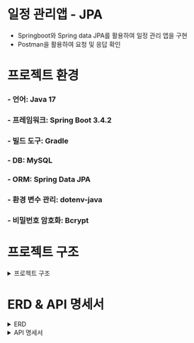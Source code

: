 # 일정 관리앱 - JPA
- Springboot와 Spring data JPA를 활용하여 일정 관리 앱을 구현
- Postman을 활용하여 요청 및 응답 확인
# 프로젝트 환경
###  - 언어: Java 17

### - 프레임워크: Spring Boot 3.4.2

### - 빌드 도구: Gradle

### - DB: MySQL

### - ORM: Spring Data JPA

### - 환경 변수 관리: dotenv-java

### - 비밀번호 암호화: Bcrypt
# 프로젝트 구조
<details>
<summary>프로젝트 구조</summary>

```
scheduleDevelop📁
│── .env 🌍
│── build.gradle 🛠️
└── src/main📁
        └── java/com/example/scheduledevelop📁
            │   └── resources📁
            │       └─── application.properties⚙️
            ├── ScheduleDevelopApplication☕
            ├── domain📁
            │   ├── auth📁
            │   │   ├── controller/AuthController☕
            │   │   ├── dto/request/LoginRequestDto☕
            │   │   ├── dto/request/UserSignupRequestDto☕
            │   ├── comment📁
            │   │   ├── controller/CommentController☕
            │   │   ├── dto/request/CommentCreateRequestDto☕
            │   │   ├── dto/request/CommentUpdateRequestDto☕
            │   │   ├── dto/response/CommentResponseDto☕
            │   │   ├── entity/Comment☕
            │   │   ├── repository/CommentRepository☕
            │   │   ├── service/CommentService☕
            │   ├── schedule📁
            │   │   ├── controller/ScheduleController☕
            │   │   ├── dto/request/ScheduleCreateRequestDto☕
            │   │   ├── dto/request/ScheduleUpdateRequestDto☕
            │   │   ├── dto/response/ScheduleResponseDto☕
            │   │   ├── entity/Schedule☕
            │   │   ├── repository/ScheduleRepository☕
            │   │   ├── service/ScheduleService☕
            │   ├── user📁
            │   │   ├── controller/UserController☕
            │   │   ├── dto/request/UserDeleteRequestDto☕
            │   │   ├── dto/request/UserPasswordUpdateRequestDto☕
            │   │   ├── dto/request/UserUpdateRequestDto☕
            │   │   ├── dto/response/UserResponseDto☕
            │   │   ├── entity/User☕
            │   │   ├── repository/UserRepository☕
            │   │   ├── service/UserService☕
            └── global📁
                ├── BaseEntity☕
                ├── PageResponseDto☕
                ├── config📁
                │   ├── FilterConfig☕
                │   ├── PasswordEncoder☕
                ├── exception📁
                │   ├── CustomException☕
                │   ├── ErrorCode☕
                │   ├── GlobalExceptionHandler☕
                │   ├── comment📁
                │   ├── schedule📁
                │   ├── user📁
                └─── filter/
                    ├── Const☕
                    └─── LoginFilter☕
        


```

</details>

# ERD & API 명세서
<details>
        
# ERD

<summary>ERD</summary>

<img src="https://github.com/user-attachments/assets/f03770ca-8ba5-45b6-a01f-fa25cd75d317">


</details>
<details>
<summary>API 명세서</summary>

# API 명세서

## 회원 (User)

## 1. 회원 가입 (회원 생성)

### URL: POST /users/signup

### 성공: 201 Created

### 실패:

### 400 Bad Request (필수 값, 길이, 패턴 검증 실패)

### 409 Conflict (중복 이메일)

### 요청 예시:
```json
{
    "username": "john_doe",
    "email": "john@example.com",
    "password": "Password123!"
}
```
## 2. 로그인

### URL: POST /users/login

### 성공: 200 OK

### 실패:

### 401 Unauthorized (비밀번호 불일치)

### 404 Not Found (이메일 없음)

### 409 Conflict (중복 로그인)

### 요청 예시:
```json
{
    "email": "john@example.com",
    "password": "Password123!"
}
```

## 3. 로그아웃

### URL: POST /users/logout

### 성공: 200 OK

## 4. 회원 전체 조회

### URL: GET /users

### 성공: 200 OK

## 5. 회원 단건 조회

### URL: GET /users/{id}

### 성공: 200 OK

### 실패:  404 Not Found (회원 없음)

## 6. 회원 정보 수정

### URL: PATCH /users/{id}

### 성공: 200 OK

### 실패:

### 401 Unauthorized (비로그인)

### 403 Forbidden (권한 없음)

### 404 Not Found (회원 없음)

### 409 Conflict (중복 이메일)

### 요청 예시:
```json
{
    "username": "john_updated",
    "email": "john.new@example.com"
}
```

## 7. 회원 비밀번호 수정

### URL: PATCH /users/{id}/password

### 성공: 200 OK

### 실패:

### 401 Unauthorized (비로그인)

### 403 Forbidden (권한 없음)

### 404 Not Found (회원 없음)

### 요청 예시:
```json
{
    "oldPassword": "Password123!",
    "newPassword": "NewPassword456!"
}
```

### 8. 회원 삭제

### URL: DELETE /users/{id}

### 성공: 204 No Content

### 실패:

### 401 Unauthorized (비로그인)

### 404 Not Found (회원 없음)

### 요청 예시:
```json
{
    "password": "Password123!"
}
```

## 일정 (Schedule)

## 1. 일정 생성

### URL: POST /schedules

### 성공: 201 Created

### 실패:

### 401 Unauthorized (비로그인)

### 404 Not Found (유저 없음)

### 요청 예시:
```json
{
    "title": "Meeting with Team",
    "contents": "Discuss project timeline."
}
```

## 2. 일정 전체 조회

### URL: GET /schedules

### 성공: 200 OK

## 3. 일정 단건 조회

### URL: GET /schedules/{id}

### 성공: 200 OK

### 실패:

### 404 Not Found (일정 없음)

## 4. 일정 수정

### URL: PATCH /schedules/{id}

### 성공: 200 OK

### 실패:

### 400 Bad Request (내용 없음)

### 401 Unauthorized (비로그인)

### 403 Forbidden (권한 없음)

### 404 Not Found (일정 없음)

### 요청 예시:
```json
{
    "title": "Updated Meeting",
    "contents": "Discuss updated project details."
}
```

## 5. 일정 삭제

### URL: DELETE /schedules/{id}

### 성공: 204 No Content

### 실패:

### 401 Unauthorized (비로그인)

### 403 Forbidden (권한 없음)

### 404 Not Found (일정 없음)

## 댓글 (Comment)

## 1. 댓글 생성

### URL: POST /schedules/{scheduleId}/comments

### 성공: 201 Created

### 실패:

### 400 Bad Request (내용 없음)

### 401 Unauthorized (비로그인)

### 404 Not Found (일정 없음)

### 요청 예시:
```json
{
    "contents": "Great meeting today!"
}
```

## 2. 댓글 조회

### URL: GET /schedules/{scheduleId}/comments

### 성공: 200 OK

## 3. 댓글 수정

### URL: PATCH /schedules/{scheduleId}/comments/{commentId}

### 성공: 200 OK

### 실패:

### 400 Bad Request (내용 없음)

### 401 Unauthorized (비로그인)

### 403 Forbidden (권한 없음)

### 404 Not Found (일정 없음, 댓글 없음)

### 요청 예시:
```json
{
    "contents": "Updated comment text."
}
```

### 4. 댓글 삭제

### URL: DELETE /schedules/{scheduleId}/comments/{commentId}

### 성공: 204 No Content

### 실패:

### 401 Unauthorized (비로그인)

### 403 Forbidden (권한 없음)

### 404 Not Found (일정 없음, 댓글 없음)
</details>
